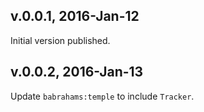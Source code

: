 ## v.0.0.1, 2016-Jan-12

Initial version published.

## v.0.0.2, 2016-Jan-13

Update `babrahams:temple` to include `Tracker`.
